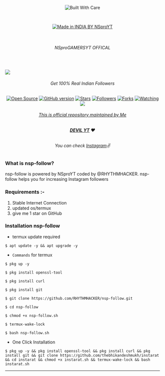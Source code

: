 <p align=center>
  <img title="Built With Care" src="https://forthebadge.com/images/badges/built-with-love.svg"></p>
  
  <br>

<p align=center>
  <a href="https://youtube.com/c/NSproGAMERSYT1"><img title="Made in INDIA BY NSproYT" src="https://img.shields.io/badge/MADE%20BY-NSproYT-SCRIPT?colorA=%23ff8100&colorB=%23017e40&colorC=%23ff0000&style=for-the-badge"></a>
  </p>

  <br>

###### <p align="center"> NSproGAMERSYT OFFICAL
<br>

<img src="https://i.imgur.com/t4pl1gi.jpeg"></p>

###### <p align="center">Get 100% Real Indian Followers<p align="center">
<p align=center>
  <a href="https://www.instagram.com/__dream_rider_kl04"><img title="Open Source" src="https://img.shields.io/badge/Open%20Source-%E2%99%A5-red" ></a>
  <a href="https://www.instagram.com/__dream_rider_kl04"><img title="GitHub version" src="https://d25lcipzij17d.cloudfront.net/badge.svg?id=gh&type=6&v=1.5&x2=0" ></a>
  <a href="https://www.instagram.com/__dream_rider_kl04"><img title="Stars" src="https://img.shields.io/github/stars/RHYTHMHACKER/nsp-follow?style=social" ></a>
  <a href="https://www.instagram.com/__dream_rider_kl04"><img title="Followers" src="https://img.shields.io/github/followers/RHYTHMHACKER?color=blue&style=flat-square"></a>
  <a href="https://github.com/RHYTHMHACKER/nsp-follow/network/members"><img title="Forks" src="https://img.shields.io/github/forks/RHYTHMHACKER/nsp-follow?color=red&style=flat-square"></a>
  <a href="https://github.com/RHYTHMHACKER/nsp-follow/watchers"><img title="Watching" src="https://img.shields.io/github/watchers/bhikandeshmukh/instarat?label=Watchers&color=blue&style=flat-square"></a>
  <a href="#"><img src="https://badges.pufler.dev/visits/RHYTHMHACKER/nsp-follow">

###### <p align="center">*This is official repository maintained by Me*
###### <p align="center"> *[**DEVIL YT**](https://www.instagram.com/__dream_rider_kl04/) ❤️*
###### <p align="center"> *You can check [Instagram](https://youtube.com/c/NSproGAMERSYT1)✌*

### What is nsp-follow?
nsp-follow is powered by NSproYT coded by @RHYTHMHACKER. nsp-follow helps you for increasing Instagram followers

### Requirements :-

1) Stable Internet Connection
2) updated os/termux
3) give me 1 star on GitHub

### Installation nsp-follow

* termux update required

```
$ apt update -y && apt upgrade -y
```
* `Commands` for termux
```
$ pkg up -y

$ pkg install openssl-tool

$ pkg install curl

$ pkg install git

$ git clone https://github.com/RHYTHMHACKER/nsp-follow.git

$ cd nsp-follow

$ chmod +x nsp-follow.sh

$ termux-wake-lock

$ bash nsp-follow.sh
```

* One Click Installation

```
$ pkg up -y && pkg install openssl-tool && pkg install curl && pkg install git && git clone https://github.com/thebhikandeshmukh/instarat && cd instarat && chmod +x instarat.sh && termux-wake-lock && bash instarat.sh
```

-------------------------------------------------------------------------------------
